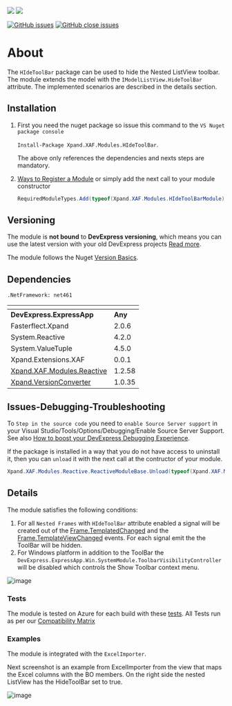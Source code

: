 ![](https://img.shields.io/nuget/v/Xpand.XAF.Modules.HideToolBar.svg?&style=flat) ![](https://img.shields.io/nuget/dt/Xpand.XAF.Modules.HideToolBar.svg?&style=flat)

[![GitHub issues](https://img.shields.io/github/issues/eXpandFramework/expand/HideToolBar.svg)](https://github.com/eXpandFramework/eXpand/issues?utf8=%E2%9C%93&q=is%3Aissue+is%3Aopen+sort%3Aupdated-desc+label%3AStandalone_xaf_modules+HideToolBar) [![GitHub close issues](https://img.shields.io/github/issues-closed/eXpandFramework/eXpand/HideToolBar.svg)](https://github.com/eXpandFramework/eXpand/issues?utf8=%E2%9C%93&q=is%3Aissue+is%3Aclosed+sort%3Aupdated-desc+label%3AStandalone_XAF_Modules+HideToolBar)
# About 

The `HIdeToolBar` package can be used to hide the Nested ListView toolbar. The module extends the model with the `IModelListView.HideToolBar` attribute. The implemented scenarios are described in the details section.
## Installation 
1. First you need the nuget package so issue this command to the `VS Nuget package console` 

   `Install-Package Xpand.XAF.Modules.HIdeToolBar`.

    The above only references the dependencies and nexts steps are mandatory.

2. [Ways to Register a Module](https://documentation.devexpress.com/eXpressAppFramework/118047/Concepts/Application-Solution-Components/Ways-to-Register-a-Module)
or simply add the next call to your module constructor
    ```cs
    RequiredModuleTypes.Add(typeof(Xpand.XAF.Modules.HIdeToolBarModule));
    ```
## Versioning
The module is **not bound** to **DevExpress versioning**, which means you can use the latest version with your old DevExpress projects [Read more](https://github.com/eXpandFramework/XAF/tree/master/tools/Xpand.VersionConverter).

The module follows the Nuget [Version Basics](https://docs.microsoft.com/en-us/nuget/reference/package-versioning#version-basics).
## Dependencies
`.NetFramework: net461`

|<!-- -->|<!-- -->
|----|----
|**DevExpress.ExpressApp**|**Any**
|Fasterflect.Xpand|2.0.6
 |System.Reactive|4.2.0
 |System.ValueTuple|4.5.0
 |Xpand.Extensions.XAF|0.0.1
 |[Xpand.XAF.Modules.Reactive](https://github.com/eXpandFramework/DevExpress.XAF/tree/master/src/Modules/Xpand.XAF.Modules.Reactive)|1.2.58
 |[Xpand.VersionConverter](https://github.com/eXpandFramework/DevExpress.XAF/tree/master/tools/Xpand.VersionConverter)|1.0.35

## Issues-Debugging-Troubleshooting

To `Step in the source code` you need to `enable Source Server support` in your Visual Studio/Tools/Options/Debugging/Enable Source Server Support. See also [How to boost your DevExpress Debugging Experience](https://github.com/eXpandFramework/DevExpress.XAF/wiki/How-to-boost-your-DevExpress-Debugging-Experience#1-index-the-symbols-to-your-custom-devexpresss-installation-location).

If the package is installed in a way that you do not have access to uninstall it, then you can `unload` it with the next call at the contructor of your module.
```cs
Xpand.XAF.Modules.Reactive.ReactiveModuleBase.Unload(typeof(Xpand.XAF.Modules.HideToolBar.HideToolBarModule))
```

## Details
The module satisfies the following conditions:
1. For all `Nested Frames` with `HIdeToolBar` attribute enabled a signal will be created out of the [Frame.TemplatedChanged](https://docs.devexpress.com/eXpressAppFramework/DevExpress.ExpressApp.Frame.TemplateChanged) and the [Frame.TemplateViewChanged](https://docs.devexpress.com/eXpressAppFramework/DevExpress.ExpressApp.Frame.TemplateViewChanged) events. For each signal emit the the ToolBar will be hidden.
2. For Windows platform in addition to the ToolBar the `DevExpress.ExpressApp.Win.SystemModule.ToolbarVisibilityController` will be disabled which controls the Show Toolbar context menu.

![image](https://user-images.githubusercontent.com/159464/58032948-418c4500-7b2c-11e9-96bc-f853bd4b9287.png)

### Tests
The module is tested on Azure for each build with these [tests](https://github.com/eXpandFramework/Packages/tree/master/src/Tests/Xpand.XAF.s.HideToolBar.HideToolBar). 
All Tests run as per our [Compatibility Matrix](https://github.com/eXpandFramework/DevExpress.XAF#compatibility-matrix)
### Examples
The module is integrated with the `ExcelImporter`.

Next screenshot is an example from ExcelImporter from the view that maps the Excel columns with the BO members. On the right side the nested ListView has the HideToolBar set to true.

![image](https://user-images.githubusercontent.com/159464/55381194-238e6500-552b-11e9-8314-f1b1132d09f3.png)

